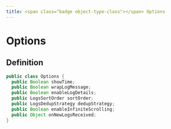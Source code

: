 ```yaml
---
title: <span class="badge object-type-class"></span> Options
---
```

# <span class="badge object-type-class"></span> Options

## Definition

```java
public class Options {
  public Boolean showTime;
  public Boolean wrapLogMessage;
  public Boolean enableLogDetails;
  public LogsSortOrder sortOrder;
  public LogsDedupStrategy dedupStrategy;
  public Boolean enableInfiniteScrolling;
  public Object onNewLogsReceived;
}
```

